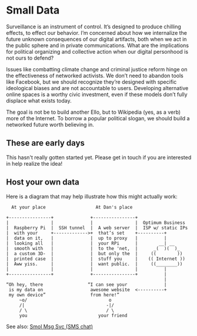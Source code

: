 # Small Data

Surveillance is an instrument of control. It’s designed to produce chilling effects, to effect our behavior. I’m concerned about how we internalize the future unknown consequences of our digital artifacts, both when we act in the public sphere and in private communications. What are the implications for political organizing and collective action when our digital personhood is not ours to defend?

Issues like combatting climate change and criminal justice reform hinge on the effectiveness of networked activists. We don’t need to abandon tools like Facebook, but we should recognize they’re designed with specific ideological biases and are not accountable to users. Developing alternative online spaces is a worthy civic investment, even if these models don’t fully displace what exists today.

The goal is not be to build another Ello, but to Wikipedia (yes, as a verb) more of the Internet. To borrow a popular political slogan, we should build a networked future worth believing in.

## These are early days

This hasn't really gotten started yet. Please get in touch if you are interested in help realize the idea!

## Host your own data

Here is a diagram that may help illustrate how this might actually work:

```
  At your place                   At Dan's place

+----------------+              +----------------+
|                |              |                |  Optimum Business
|  Raspberry Pi  |  SSH tunnel  |  A web server  |  ISP w/ static IPs
|  with your     +------------->+  that’s set    +----------+
|  data on it,   |              |  up to proxy   |          |
|  looking all   |              |  your RPi      |        __| __
|  smooth with   |              |  to the 'net,  |      _(  )(  )_
|  a custom 3D-  |              |  but only the  |     ((        ))
|  printed case  |              |  stuff you     |    (( Internet ))
|  Aww yiss.     |              |  want public.  |     ((________))
|                |              |                |          |
+----------------+              +----------------+          |
                                                            |
“Oh hey, there                 “I can see your              |
 is my data on                  awesome website  <----------+
 my own device”                 from here!”
     ~o/                               o
     /|                               -|/
     / \                              / \
     you                           your friend
```

See also: [Smol Msg Svc (SMS chat)](https://github.com/dphiffer/smol-msg-svc)
